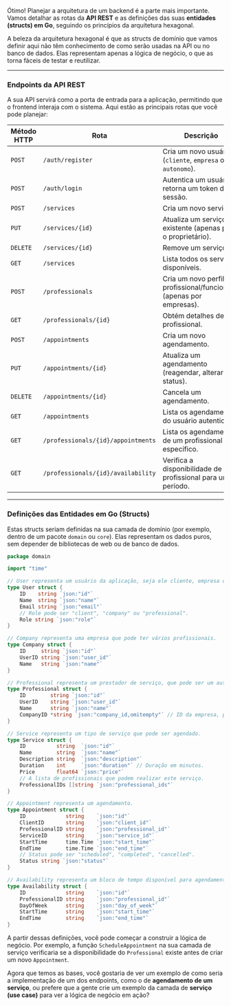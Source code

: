 Ótimo\! Planejar a arquitetura de um backend é a parte mais importante. Vamos detalhar as rotas da **API REST** e as definições das suas **entidades (structs) em Go**, seguindo os princípios da arquitetura hexagonal.

A beleza da arquitetura hexagonal é que as structs de domínio que vamos definir aqui não têm conhecimento de como serão usadas na API ou no banco de dados. Elas representam apenas a lógica de negócio, o que as torna fáceis de testar e reutilizar.

-----

### Endpoints da API REST

A sua API servirá como a porta de entrada para a aplicação, permitindo que o frontend interaja com o sistema. Aqui estão as principais rotas que você pode planejar:

| Método HTTP | Rota                     | Descrição                                                              |
|-------------|--------------------------|------------------------------------------------------------------------|
| `POST`      | `/auth/register`         | Cria um novo usuário (`cliente`, `empresa` ou `autonomo`).            |
| `POST`      | `/auth/login`            | Autentica um usuário e retorna um token de sessão.                     |
| `POST`      | `/services`              | Cria um novo serviço.                                                  |
| `PUT`       | `/services/{id}`         | Atualiza um serviço existente (apenas para o proprietário).            |
| `DELETE`    | `/services/{id}`         | Remove um serviço.                                                     |
| `GET`       | `/services`              | Lista todos os serviços disponíveis.                                   |
| `POST`      | `/professionals`         | Cria um novo perfil de profissional/funcionário (apenas por empresas). |
| `GET`       | `/professionals/{id}`    | Obtém detalhes de um profissional.                                     |
| `POST`      | `/appointments`          | Cria um novo agendamento.                                              |
| `PUT`       | `/appointments/{id}`     | Atualiza um agendamento (reagendar, alterar status).                   |
| `DELETE`    | `/appointments/{id}`     | Cancela um agendamento.                                                |
| `GET`       | `/appointments`          | Lista os agendamentos do usuário autenticado.                          |
| `GET`       | `/professionals/{id}/appointments` | Lista os agendamentos de um profissional específico.           |
| `GET`       | `/professionals/{id}/availability` | Verifica a disponibilidade de um profissional para um período.  |

-----

### Definições das Entidades em Go (Structs)

Estas structs seriam definidas na sua camada de domínio (por exemplo, dentro de um pacote `domain` ou `core`). Elas representam os dados puros, sem depender de bibliotecas de web ou de banco de dados.

```go
package domain

import "time"

// User representa um usuário da aplicação, seja ele cliente, empresa ou autônomo.
type User struct {
	ID    string `json:"id"`
	Name  string `json:"name"`
	Email string `json:"email"`
	// Role pode ser "client", "company" ou "professional".
	Role string `json:"role"`
}

// Company representa uma empresa que pode ter vários profissionais.
type Company struct {
	ID     string `json:"id"`
	UserID string `json:"user_id"`
	Name   string `json:"name"`
}

// Professional representa um prestador de serviço, que pode ser um autônomo ou um funcionário de uma empresa.
type Professional struct {
	ID        string `json:"id"`
	UserID    string `json:"user_id"`
	Name      string `json:"name"`
	CompanyID *string `json:"company_id,omitempty"` // ID da empresa, pode ser nulo para autônomos.
}

// Service representa um tipo de serviço que pode ser agendado.
type Service struct {
	ID          string  `json:"id"`
	Name        string  `json:"name"`
	Description string  `json:"description"`
	Duration    int     `json:"duration"` // Duração em minutos.
	Price       float64 `json:"price"`
	// A lista de profissionais que podem realizar este serviço.
	ProfessionalIDs []string `json:"professional_ids"`
}

// Appointment representa um agendamento.
type Appointment struct {
	ID             string    `json:"id"`
	ClientID       string    `json:"client_id"`
	ProfessionalID string    `json:"professional_id"`
	ServiceID      string    `json:"service_id"`
	StartTime      time.Time `json:"start_time"`
	EndTime        time.Time `json:"end_time"`
	// Status pode ser "scheduled", "completed", "cancelled".
	Status string `json:"status"`
}

// Availability representa um bloco de tempo disponível para agendamento de um profissional.
type Availability struct {
	ID             string    `json:"id"`
	ProfessionalID string    `json:"professional_id"`
	DayOfWeek      string    `json:"day_of_week"`
	StartTime      string    `json:"start_time"`
	EndTime        string    `json:"end_time"`
}
```

A partir dessas definições, você pode começar a construir a lógica de negócio. Por exemplo, a função `ScheduleAppointment` na sua camada de serviço verificaria se a disponibilidade do `Professional` existe antes de criar um novo `Appointment`.

Agora que temos as bases, você gostaria de ver um exemplo de como seria a implementação de um dos endpoints, como o de **agendamento de um serviço**, ou prefere que a gente crie um exemplo da camada de **serviço (use case)** para ver a lógica de negócio em ação?